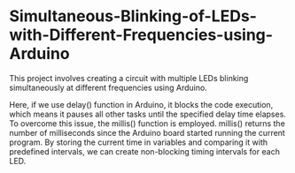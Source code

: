 # Simultaneous-Blinking-of-LEDs-with-Different-Frequencies-using-Arduino
This project involves creating a circuit with multiple LEDs blinking simultaneously at different frequencies using Arduino.

Here, if we use delay() function in Arduino, it blocks the code execution, which means it pauses all other tasks until the specified delay time elapses. To overcome this issue, the millis() function is employed. millis() returns the number of milliseconds since the Arduino board started running the current program. By storing the current time in variables and comparing it with predefined intervals, we can create non-blocking timing intervals for each LED.
